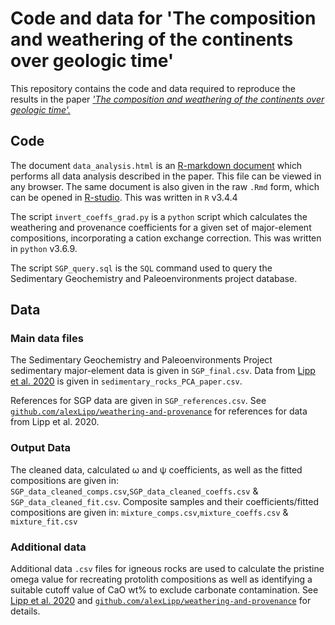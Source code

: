 # Code and data for 'The composition and weathering of the continents over geologic time' 

This repository contains the code and data required to reproduce the results in the paper [*'The composition and weathering of the continents over geologic time'.*](https://eartharxiv.org/qhtb6/) 

## Code 

The document `data_analysis.html` is an [R-markdown document](https://rmarkdown.rstudio.com/) which performs all data analysis described in the paper. This file can be viewed in any browser. 
The same document is also given in the raw `.Rmd` form, which can be opened in [R-studio](https://www.rstudio.com/). This was written in `R` v3.4.4

The script `invert_coeffs_grad.py` is a `python` script which calculates the weathering and provenance coefficients for a given set of major-element compositions, incorporating a cation exchange correction. This was written in `python` v3.6.9.

The script `SGP_query.sql` is the `SQL` command used to query the Sedimentary Geochemistry and Paleoenvironments project database.

## Data 

### Main data files 

The Sedimentary Geochemistry and Paleoenvironments Project sedimentary major-element data is given in `SGP_final.csv`. Data from [Lipp et al. 2020](https://agupubs.onlinelibrary.wiley.com/doi/full/10.1029/2019GC008758) is given in `sedimentary_rocks_PCA_paper.csv`. 

References for SGP data are given in `SGP_references.csv`. See [`github.com/alexLipp/weathering-and-provenance`](github.com/alexLipp/weathering-and-provenance) for references for data from Lipp et al. 2020.

### Output Data

The cleaned data, calculated ω and ψ coefficients, as well as the fitted compositions are given in: `SGP_data_cleaned_comps.csv`,`SGP_data_cleaned_coeffs.csv` & `SGP_data_cleaned_fit.csv`. Composite samples and their coefficients/fitted compositions are given in:  `mixture_comps.csv`,`mixture_coeffs.csv` & `mixture_fit.csv`

### Additional data

Additional data `.csv` files for igneous rocks are used to calculate the pristine omega value for recreating protolith compositions as well as identifying a suitable cutoff value of CaO wt% to exclude carbonate contamination. See [Lipp et al. 2020](https://agupubs.onlinelibrary.wiley.com/doi/full/10.1029/2019GC008758) and [`github.com/alexLipp/weathering-and-provenance`](github.com/alexLipp/weathering-and-provenance) for details. 
